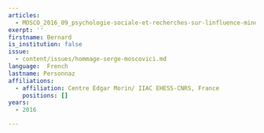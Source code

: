 ```yaml
---
articles:
  - MOSCO_2016_09_psychologie-sociale-et-recherches-sur-linfluence-minoritaire
exerpt: ''
firstname: Bernard
is_institution: false
issue:
  - content/issues/hommage-serge-moscovici.md
language:  French
lastname: Personnaz
affiliations:
  - affiliation: Centre Edgar Morin/ IIAC EHESS-CNRS, France
    positions: []
years:
  - 2016

---
```

